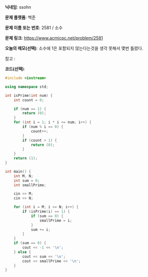 **닉네임**: ssohn

**문제 플랫폼**: 백준

**문제 이름 또는 번호**:  2581 / 소수

**문제 링크**: https://www.acmicpc.net/problem/2581

**오늘의 메모(선택)**: 소수에 1은 포함되지 않는다는것을 생각 못해서 몇번 틀렸다.

참고 :

**코드(선택)**:

```c++
#include <iostream>

using namespace std;

int isPrime(int num) {
	int count = 0;

	if (num == 1) {
		return (0);
	}
	for (int i = 1; i * i <= num; i++) {
		if (num % i == 0) {
			count++;
		}
		if (count > 1) {
			return (0);
		}
	}
	return (1);
}

int main() {
	int M, N;
	int sum = 0;
	int smallPrime;

	cin >> M;
	cin >> N;

	for (int i = M; i <= N; i++) {
		if (isPrime(i) == 1) {
			if (sum == 0) {
				smallPrime = i;
			}
			sum += i;
		}
	}
	if (sum == 0) {
		cout << -1 << '\n';
	} else {
		cout << sum << '\n';
		cout << smallPrime << '\n';
	}
}
```
